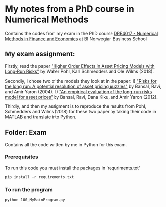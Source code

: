 # My notes from a PhD course in Numerical Methods 
Contains the codes from my exam in the PhD course [DRE4017 - Numerical Methods in Finance and Economics](https://programmeinfo.bi.no/nb/course/DRE-4017/2019-autumn)
 at BI Norwegian Business School

## My exam assignment:
Firstly, read the paper ["Higher Order Effects in Asset Pricing Models with Long‐Run Risks"](https://onlinelibrary.wiley.com/doi/full/10.1111/jofi.12615) by Walter Pohl, Karl Schmedders and Ole Wilms (2018).

Secondly, I chose two of the models they look at in the paper:
I)  ["Risks for the long run: A potential resolution of asset pricing
puzzles"](https://onlinelibrary.wiley.com/doi/full/10.1111/j.1540-6261.2004.00670.x) by Bansal, Ravi, and Amir Yaron (2004).
II) ["An empirical evaluation of the long-run risks
model for asset prices"](https://www.nber.org/papers/w15504) by Bansal, Ravi, Dana Kiku, and Amir Yaron (2012).

Thirdly, and then my assigment is to reproduce the results from Pohl, Schmedders and Wilms (2018) for these two paper by taking their code in MATLAB and translate into Python.  

## Folder: Exam 
Contains all the code written by me in Python for this exam.  

### Prerequisites 
To run this code you must install the packages in 'requriments.txt'

```
pip install -r requirements.txt
```

### To run the program

```
python 100_MyMainProgram.py
```
